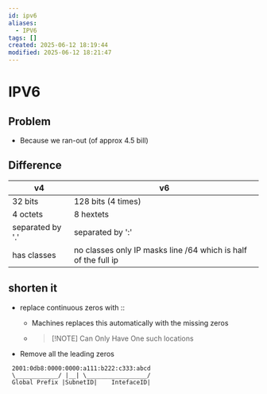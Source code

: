 ```yaml
---
id: ipv6
aliases:
  - IPV6
tags: []
created: 2025-06-12 18:19:44
modified: 2025-06-12 18:21:47
---
```


# IPV6

## Problem
- Because we ran-out (of approx 4.5 bill)

## Difference
| v4               | v6                                                             |
| ---------------- | -------------------------------------------------------------- |
| 32 bits          | 128 bits (4 times)                                             |
| 4 octets         | 8 hextets                                                      |
| separated by '.' | separated by ':'                                               |
| has classes      | no classes only IP masks line /64 which is half of the full ip |


## shorten it
- replace continuous zeros with ::
  - Machines replaces this automatically with the missing zeros
  - >[!NOTE] Can Only Have One such locations

- Remove all the leading zeros

```Global_Unicast
 2001:0db8:0000:0000:a111:b222:c333:abcd
 \____________/ |__| \_________________/
 Global Prefix |SubnetID|    IntefaceID|
```










